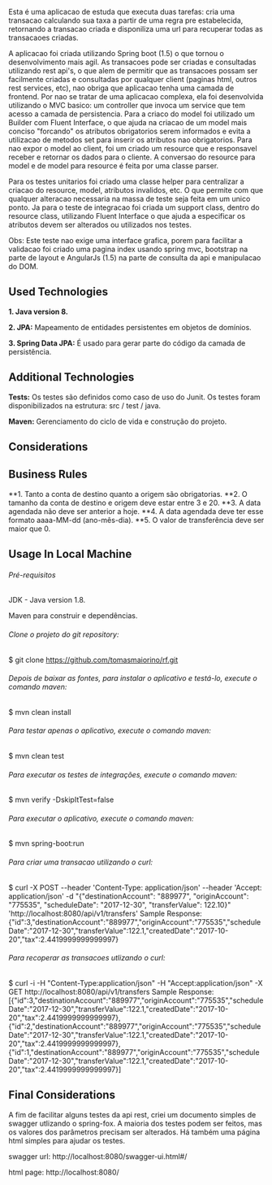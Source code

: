 Esta é uma aplicacao de estuda que executa duas tarefas: cria uma transacao calculando sua taxa a partir de uma regra pre estabelecida, retornando a transacao criada e disponiliza uma url para recuperar todas as transacaoes criadas.

A aplicacao foi criada utilizando Spring boot (1.5) o que tornou o desenvolvimento mais agil. 
As transacoes pode ser criadas e consultadas utilizando rest api's, o que alem de permitir que as transacoes possam ser facilmente criadas e consultadas por qualquer client (paginas html, outros rest services, etc),
nao obriga que aplicacao tenha uma camada de frontend.
Por nao se tratar de uma aplicacao complexa, ela foi desenvolvida utilizando o MVC basico: um controller que invoca um service que tem acesso a camada de persistencia. Para a criaco do model foi utilizado um Builder com Fluent Interface, o que ajuda na criacao de um model mais conciso "forcando" os atributos obrigatorios serem informados e evita a utilizacao de metodos set para inserir os atributos nao obrigatorios.
Para nao expor o model ao client, foi um criado um resource que e responsavel receber e retornar os dados para o cliente. A conversao do resource para model e de model para resource é feita por uma classe parser.

Para os testes unitarios foi criado uma classe helper para centralizar a criacao do resource, model, atributos invalidos, etc. O que permite com que qualquer alteracao necessaria na massa de teste seja feita em um unico ponto.
Ja para o teste de integracao foi criada um support class, dentro do resource class, utilizando Fluent Interface o que ajuda a especificar os atributos devem ser alterados ou utilizados nos testes.


Obs: Este teste nao exige uma interface grafica, porem para facilitar a validacao foi criado uma pagina index usando spring mvc, bootstrap na parte de layout e AngularJs (1.5) na parte de consulta da api e manipulacao do DOM.
## Used Technologies

**1. Java version 8.**

**2. JPA:** Mapeamento de entidades persistentes em objetos de domínios.

**3. Spring Data JPA:** É usado para gerar parte do código da camada de persistência.

## Additional Technologies

**Tests:** Os testes são definidos como caso de uso do Junit. Os testes foram disponibilizados na estrutura: src / test / java.

**Maven:** Gerenciamento do ciclo de vida e construção do projeto.

## Considerations
 
## Business Rules
**1. Tanto a conta de destino quanto a origem são obrigatorias.
**2. O tamanho da conta de destino e origem deve estar entre 3 e 20.
**3. A data agendada não deve ser anterior a hoje.
**4. A data agendada deve ter esse formato aaaa-MM-dd (ano-mês-dia).
**5. O valor de transferência deve ser maior que 0.
 
## Usage In Local Machine

###### Pré-requisitos

JDK - Java version 1.8.

Maven para construir e dependências.

###### Clone o projeto do git repository:
$ git clone https://github.com/tomasmaiorino/rf.git

###### Depois de baixar as fontes, para instalar o aplicativo e testá-lo, execute o comando maven:
$ mvn clean install

###### Para testar apenas o aplicativo, execute o comando maven:
$ mvn clean test

###### Para executar os testes de integrações, execute o comando maven:
$ mvn verify -DskipItTest=false

###### Para executar o aplicativo, execute o comando maven:
$ mvn spring-boot:run

###### Para criar uma transacao utilizando o curl:
$ curl -X POST --header 'Content-Type: application/json' --header 'Accept: application/json' -d "{\"destinationAccount\": \"889977\", \"originAccount\": \"775535\", \"scheduleDate\": \"2017-12-30\", \"transferValue\": 122.10}" 'http://localhost:8080/api/v1/transfers'
Sample Response:
{"id":3,"destinationAccount":"889977","originAccount":"775535","scheduleDate":"2017-12-30","transferValue":122.1,"createdDate":"2017-10-20","tax":2.4419999999999997}

###### Para recoperar as transacoes utlizando o curl:
$ curl -i -H "Content-Type:application/json" -H "Accept:application/json" -X GET http://localhost:8080/api/v1/transfers
Sample Response:
[{"id":3,"destinationAccount":"889977","originAccount":"775535","scheduleDate":"2017-12-30","transferValue":122.1,"createdDate":"2017-10-20","tax":2.4419999999999997},{"id":2,"destinationAccount":"889977","originAccount":"775535","scheduleDate":"2017-12-30","transferValue":122.1,"createdDate":"2017-10-20","tax":2.4419999999999997},{"id":1,"destinationAccount":"889977","originAccount":"775535","scheduleDate":"2017-12-30","transferValue":122.1,"createdDate":"2017-10-20","tax":2.4419999999999997}]

## Final Considerations
A fim de facilitar alguns testes da api rest, criei um documento simples de swagger utlizando o spring-fox. A maioria dos testes podem ser feitos, mas os valores dos parâmetros precisam ser alterados.
Há também uma página html simples para ajudar os testes.

swagger url:
http://localhost:8080/swagger-ui.html#/

html page:
http://localhost:8080/
 